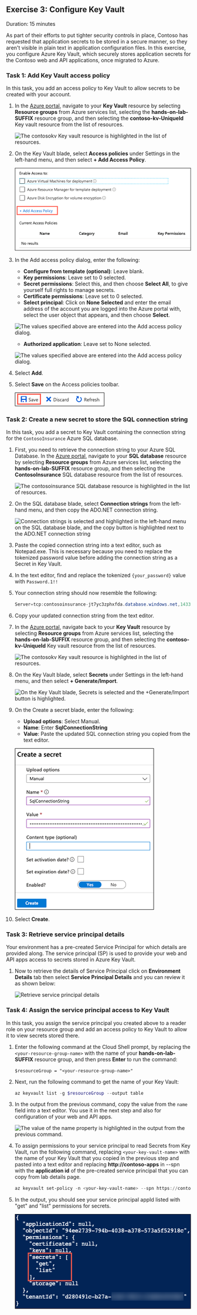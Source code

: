 ## Exercise 3: Configure Key Vault

Duration: 15 minutes

As part of their efforts to put tighter security controls in place, Contoso has requested that application secrets to be stored in a secure manner, so they aren't visible in plain text in application configuration files. In this exercise, you configure Azure Key Vault, which securely stores application secrets for the Contoso web and API applications, once migrated to Azure.

### Task 1: Add Key Vault access policy

In this task, you add an access policy to Key Vault to allow secrets to be created with your account.

1. In the [Azure portal](https://portal.azure.com), navigate to your **Key Vault** resource by selecting **Resource groups** from Azure services list, selecting the **hands-on-lab-SUFFIX** resource group, and then selecting the **contoso-kv-UniqueId** Key vault resource from the list of resources.

   ![The contosokv Key vault resource is highlighted in the list of resources.](https://github.com/CloudLabs-MCW/MCW-App-modernization/blob/fix/Hands-on%20lab/media/local/keyvault1.png?raw=true "Key vault")

2. On the Key Vault blade, select **Access policies** under Settings in the left-hand menu, and then select **+ Add Access Policy**.

   ![The + Add Access Policy link is highlighted on the Access policies blade.](media/key-vault-add-access-policy-link.png "Access policies")

3. In the Add access policy dialog, enter the following:

   - **Configure from template (optional)**: Leave blank.
   - **Key permissions**: Leave set to 0 selected.
   - **Secret permissions**: Select this, and then choose **Select All**, to give yourself full rights to manage secrets.
   - **Certificate permissions**: Leave set to 0 selected.
   - **Select principal**: Click on **None Selected** and enter the email address of the account you are logged into the Azure portal with, select the user object that appears, and then choose **Select**.

   ![The values specified above are entered into the Add access policy dialog.](https://github.com/CloudLabs-MCW/MCW-App-modernization/blob/fix/Hands-on%20lab/media/local/accesspolicy1.png?raw=true "Key Vault")
   - **Authorized application**: Leave set to None selected.

   ![The values specified above are entered into the Add access policy dialog.](https://github.com/CloudLabs-MCW/MCW-App-modernization/blob/fix/Hands-on%20lab/media/local/accesspolicy2.png?raw=true "Key Vault")

4. Select **Add**.

5. Select **Save** on the Access policies toolbar.

   ![The Save button is highlighted on the Access policies toolbar.](media/key-vault-access-policies-save.png "Key Vault")

### Task 2: Create a new secret to store the SQL connection string

In this task, you add a secret to Key Vault containing the connection string for the `ContosoInsurance` Azure SQL database.

1. First, you need to retrieve the connection string to your Azure SQL Database. In the [Azure portal](https://portal.azure.com), navigate to your **SQL database** resource by selecting **Resource groups** from Azure services list, selecting the **hands-on-lab-SUFFIX** resource group, and then selecting the **ContosoInsurance** SQL database resource from the list of resources.

   ![The contosoinsurance SQL database resource is highlighted in the list of resources.](https://github.com/CloudLabs-MCW/MCW-App-modernization/blob/fix/Hands-on%20lab/local/resources-azure-sql-database.png?raw=true "SQL database")

2. On the SQL database blade, select **Connection strings** from the left-hand menu, and then copy the ADO.NET connection string.

   ![Connection strings is selected and highlighted in the left-hand menu on the SQL database blade, and the copy button is highlighted next to the ADO.NET connection string](https://github.com/CloudLabs-MCW/MCW-App-modernization/blob/fix/Hands-on%20lab/local/sql-db-connection-strings.png?raw=true "Connection strings")

3. Paste the copied connection string into a text editor, such as Notepad.exe. This is necessary because you need to replace the tokenized password value before adding the connection string as a Secret in Key Vault.

4. In the text editor, find and replace the tokenized `{your_password}` value with `Password.1!!`

5. Your connection string should now resemble the following:

   ```csharp
   Server=tcp:contosoinsurance-jt7yc3zphxfda.database.windows.net,1433;Initial Catalog=ContosoInsurance;Persist Security Info=False;User ID=demouser;Password=Password.1!!;MultipleActiveResultSets=False;Encrypt=True;TrustServerCertificate=False;Connection Timeout=30;
   ```

6. Copy your updated connection string from the text editor.

7. In the [Azure portal](https://portal.azure.com), navigate back to your **Key Vault** resource by selecting **Resource groups** from Azure services list, selecting the **hands-on-lab-SUFFIX** resource group, and then selecting the **contoso-kv-UniqueId** Key vault resource from the list of resources.

   ![The contosokv Key vault resource is highlighted in the list of resources.](https://github.com/CloudLabs-MCW/MCW-App-modernization/blob/fix/Hands-on%20lab/media/local/keyvault1.png?raw=true "Key vault")

8. On the Key Vault blade, select **Secrets** under Settings in the left-hand menu, and then select **+ Generate/Import**.

   ![On the Key Vault blade, Secrets is selected and the +Generate/Import button is highlighted.](https://github.com/CloudLabs-MCW/MCW-App-modernization/blob/fix/Hands-on%20lab/local/key-vault-secrets.png?raw=true "Key Vault Secrets")

9. On the Create a secret blade, enter the following:

   - **Upload options**: Select Manual.
   - **Name**: Enter **SqlConnectionString**
   - **Value**: Paste the updated SQL connection string you copied from the text editor.

   ![On the Create a secret blade, the values specified above are entered into the appropriate fields.](media/key-vault-secrets-create.png "Create a secret")

10. Select **Create**.

### Task 3: Retrieve service principal details

Your environment has a pre-created Service Principal for which details are provided along. The service principal (SP) is used to provide your web and API apps access to secrets stored in Azure Key Vault.
1. Now to retrieve the details of Service Principal click on **Environment Details** tab then select **Service Principal Details** and you can review it as shown below:

   ![Retrieve service principal details](https://github.com/CloudLabs-MCW/MCW-App-modernization/blob/fix/Hands-on%20lab/media/local/principaldetails.png?raw=true "Retrieve service principal details")

### Task 4: Assign the service principal access to Key Vault

In this task, you assign the service principal you created above to a reader role on your resource group and add an access policy to Key Vault to allow it to view secrets stored there.
1. Enter the following command at the Cloud Shell prompt, by replacing the `<your-resource-group-name>` with the name of your **hands-on-lab-SUFFIX** resource group, and then press **Enter** to run the command:

   ```
   $resourceGroup = "<your-resource-group-name>"
   ```

2. Next, run the following command to get the name of your Key Vault:

   ```powershell
   az keyvault list -g $resourceGroup --output table
   ```

3. In the output from the previous command, copy the value from the `name` field into a text editor. You use it in the next step and also for configuration of your web and API apps.

   ![The value of the name property is highlighted in the output from the previous command.](https://github.com/CloudLabs-MCW/MCW-App-modernization/blob/fix/Hands-on%20lab/media/local/keyvault.png?raw=true "Azure Cloud Shell")

4. To assign permissions to your service principal to read Secrets from Key Vault, run the following command, replacing `<your-key-vault-name>` with the name of your Key Vault that you copied in the previous step and pasted into a text editor and replacing **http://contoso-apps** in --spn with the **application id** of the pre-created service principal that you can copy from lab details page.

   ```powershell
   az keyvault set-policy -n <your-key-vault-name> --spn https://contoso-apps --secret-permissions get list
   ```

5. In the output, you should see your service principal appId listed with "get" and "list" permissions for secrets.

   ![In the output from the command above, the secrets array is highlighted.](media/azure-cloud-shell-az-keyvault-set-policy.png "Azure Cloud Shell")

